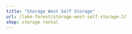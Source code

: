 ```yaml
---
title: "Storage West Self Storage"
url: /lake-forest/storage-west-self-storage-2/
shop: storage rental
---
```

